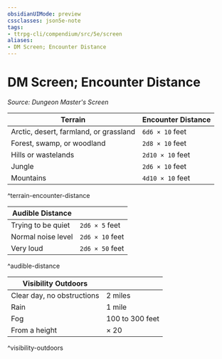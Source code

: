 ```yaml
---
obsidianUIMode: preview
cssclasses: json5e-note
tags:
- ttrpg-cli/compendium/src/5e/screen
aliases:
- DM Screen; Encounter Distance
---
```

# DM Screen; Encounter Distance
*Source: Dungeon Master's Screen* 

| Terrain | Encounter Distance |
|---------|--------------------|
| Arctic, desert, farmland, or grassland | `6d6 × 10` feet |
| Forest, swamp, or woodland | `2d8 × 10` feet |
| Hills or wastelands | `2d10 × 10` feet |
| Jungle | `2d6 × 10` feet |
| Mountains | `4d10 × 10` feet |
^terrain-encounter-distance

| Audible Distance |  |
|------------------|--|
| Trying to be quiet | `2d6 × 5` feet |
| Normal noise level | `2d6 × 10` feet |
| Very loud | `2d6 × 50` feet |
^audible-distance

| Visibility Outdoors |  |
|---------------------|--|
| Clear day, no obstructions | 2 miles |
| Rain | 1 mile |
| Fog | 100 to 300 feet |
| From a height | × 20 |
^visibility-outdoors